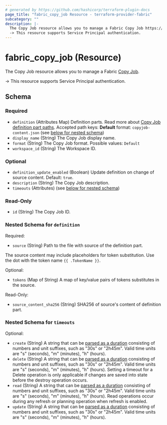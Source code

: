 ```yaml
---
# generated by https://github.com/hashicorp/terraform-plugin-docs
page_title: "fabric_copy_job Resource - terraform-provider-fabric"
subcategory: ""
description: |-
  The Copy Job resource allows you to manage a Fabric Copy Job https://learn.microsoft.com/fabric/data-factory/what-is-copy-job.
  -> This resource supports Service Principal authentication.
---
```


# fabric_copy_job (Resource)

The Copy Job resource allows you to manage a Fabric [Copy Job](https://learn.microsoft.com/fabric/data-factory/what-is-copy-job).

-> This resource supports Service Principal authentication.

<!-- schema generated by tfplugindocs -->
## Schema

### Required

- `definition` (Attributes Map) Definition parts. Read more about [Copy Job definition part paths](https://learn.microsoft.com/rest/api/fabric/articles/item-management/definitions/copyjob-definition). Accepted path keys: **Default** format: `copyjob-content.json` (see [below for nested schema](#nestedatt--definition))
- `display_name` (String) The Copy Job display name.
- `format` (String) The Copy Job format. Possible values: `Default`
- `workspace_id` (String) The Workspace ID.

### Optional

- `definition_update_enabled` (Boolean) Update definition on change of source content. Default: `true`.
- `description` (String) The Copy Job description.
- `timeouts` (Attributes) (see [below for nested schema](#nestedatt--timeouts))

### Read-Only

- `id` (String) The Copy Job ID.

<a id="nestedatt--definition"></a>

### Nested Schema for `definition`

Required:

- `source` (String) Path to the file with source of the definition part.

The source content may include placeholders for token substitution. Use the dot with the token name `{{ .TokenName }}`.

Optional:

- `tokens` (Map of String) A map of key/value pairs of tokens substitutes in the source.

Read-Only:

- `source_content_sha256` (String) SHA256 of source's content of definition part.

<a id="nestedatt--timeouts"></a>

### Nested Schema for `timeouts`

Optional:

- `create` (String) A string that can be [parsed as a duration](https://pkg.go.dev/time#ParseDuration) consisting of numbers and unit suffixes, such as "30s" or "2h45m". Valid time units are "s" (seconds), "m" (minutes), "h" (hours).
- `delete` (String) A string that can be [parsed as a duration](https://pkg.go.dev/time#ParseDuration) consisting of numbers and unit suffixes, such as "30s" or "2h45m". Valid time units are "s" (seconds), "m" (minutes), "h" (hours). Setting a timeout for a Delete operation is only applicable if changes are saved into state before the destroy operation occurs.
- `read` (String) A string that can be [parsed as a duration](https://pkg.go.dev/time#ParseDuration) consisting of numbers and unit suffixes, such as "30s" or "2h45m". Valid time units are "s" (seconds), "m" (minutes), "h" (hours). Read operations occur during any refresh or planning operation when refresh is enabled.
- `update` (String) A string that can be [parsed as a duration](https://pkg.go.dev/time#ParseDuration) consisting of numbers and unit suffixes, such as "30s" or "2h45m". Valid time units are "s" (seconds), "m" (minutes), "h" (hours).
